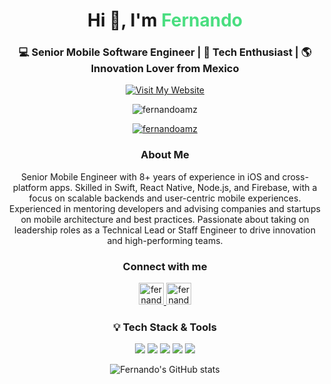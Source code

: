 <h1 align="center">Hi 👋, I'm <span style="color: #4ade80;">Fernando</span></h1>
<h3 align="center">💻 Senior Mobile Software Engineer | 🚀 Tech Enthusiast | 🌎 Innovation Lover from Mexico</h3>

<p align="center">
  <a href="https://fernandoamz.github.io" target="_blank">
    <img src="https://img.shields.io/badge/Portfolio-%20Visit%20My%20Website-4c8bf5?style=for-the-badge&logo=github&logoColor=white" alt="Visit My Website" />
  </a>
</p>

<p align="center">
  <img src="https://komarev.com/ghpvc/?username=fernandoamz&label=Profile%20views&color=0e75b6&style=flat" alt="fernandoamz" />
</p>

<p align="center">
  <a href="https://github.com/ryo-ma/github-profile-trophy">
    <img src="https://github-profile-trophy.vercel.app/?username=fernandoamz&theme=onedark" alt="fernandoamz" />
  </a>
</p>

<h3 align="center">About Me</h3>
<p align="center">
Senior Mobile Engineer with 8+ years of experience in iOS and cross-platform apps. Skilled in Swift, React Native, Node.js, and Firebase, with a focus on scalable backends and user-centric mobile experiences. Experienced in mentoring developers and advising companies and startups on mobile architecture and best practices. Passionate about taking on leadership roles as a Technical Lead or Staff Engineer to drive innovation and high-performing teams.

</p>

<h3 align="center">Connect with me</h3>
<p align="center">
  <a href="https://dev.to/fernandoamz" target="_blank">
    <img src="https://raw.githubusercontent.com/rahuldkjain/github-profile-readme-generator/master/src/images/icons/Social/devto.svg" alt="fernandoamz" height="35" width="40" />
  </a>
  <a href="https://linkedin.com/in/fernandoamz" target="_blank">
    <img src="https://raw.githubusercontent.com/rahuldkjain/github-profile-readme-generator/master/src/images/icons/Social/linked-in-alt.svg" alt="fernandoamz" height="35" width="40" />
  </a>
</p>

<h3 align="center">💡 Tech Stack & Tools</h3>
<p align="center">
  <img src="https://img.shields.io/badge/React-Native-61DAFB?style=for-the-badge&logo=react" />
  <img src="https://img.shields.io/badge/Node.js-339933?style=for-the-badge&logo=node.js&logoColor=white" />
  <img src="https://img.shields.io/badge/TypeScript-3178C6?style=for-the-badge&logo=typescript&logoColor=white" />
  <img src="https://img.shields.io/badge/Swift-F05138?style=for-the-badge&logo=swift&logoColor=white" />
  <img src="https://img.shields.io/badge/Python-3776AB?style=for-the-badge&logo=python&logoColor=white" />
</p>

<p align="center">
  <img src="https://github-readme-stats.vercel.app/api?username=fernandoamz&show_icons=true&theme=radical&count_private=true" alt="Fernando's GitHub stats" />
</p>
